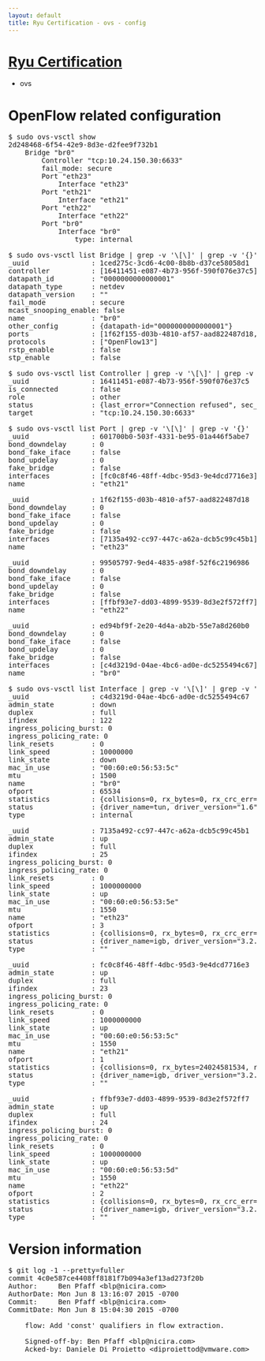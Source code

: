 ```yaml
---
layout: default
title: Ryu Certification - ovs - config
---
```

# [Ryu Certification](http://osrg.github.io/ryu/certification.html)
* ovs 

# OpenFlow related configuration
<pre>
$ sudo ovs-vsctl show
2d248468-6f54-42e9-8d3e-d2fee9f732b1
    Bridge "br0"
        Controller "tcp:10.24.150.30:6633"
        fail_mode: secure
        Port "eth23"
            Interface "eth23"
        Port "eth21"
            Interface "eth21"
        Port "eth22"
            Interface "eth22"
        Port "br0"
            Interface "br0"
                type: internal

$ sudo ovs-vsctl list Bridge | grep -v '\[\]' | grep -v '{}'
_uuid               : 1ced275c-3cd6-4c00-8b8b-d37ce58058d1
controller          : [16411451-e087-4b73-956f-590f076e37c5]
datapath_id         : "0000000000000001"
datapath_type       : netdev
datapath_version    : "<built-in>"
fail_mode           : secure
mcast_snooping_enable: false
name                : "br0"
other_config        : {datapath-id="0000000000000001"}
ports               : [1f62f155-d03b-4810-af57-aad822487d18, 601700b0-503f-4331-be95-01a446f5abe7, 99505797-9ed4-4835-a98f-52f6c2196986, ed94bf9f-2e20-4d4a-ab2b-55e7a8d260b0]
protocols           : ["OpenFlow13"]
rstp_enable         : false
stp_enable          : false

$ sudo ovs-vsctl list Controller | grep -v '\[\]' | grep -v '{}'
_uuid               : 16411451-e087-4b73-956f-590f076e37c5
is_connected        : false
role                : other
status              : {last_error="Connection refused", sec_since_disconnect="2", state=BACKOFF}
target              : "tcp:10.24.150.30:6633"

$ sudo ovs-vsctl list Port | grep -v '\[\]' | grep -v '{}'
_uuid               : 601700b0-503f-4331-be95-01a446f5abe7
bond_downdelay      : 0
bond_fake_iface     : false
bond_updelay        : 0
fake_bridge         : false
interfaces          : [fc0c8f46-48ff-4dbc-95d3-9e4dcd7716e3]
name                : "eth21"

_uuid               : 1f62f155-d03b-4810-af57-aad822487d18
bond_downdelay      : 0
bond_fake_iface     : false
bond_updelay        : 0
fake_bridge         : false
interfaces          : [7135a492-cc97-447c-a62a-dcb5c99c45b1]
name                : "eth23"

_uuid               : 99505797-9ed4-4835-a98f-52f6c2196986
bond_downdelay      : 0
bond_fake_iface     : false
bond_updelay        : 0
fake_bridge         : false
interfaces          : [ffbf93e7-dd03-4899-9539-8d3e2f572ff7]
name                : "eth22"

_uuid               : ed94bf9f-2e20-4d4a-ab2b-55e7a8d260b0
bond_downdelay      : 0
bond_fake_iface     : false
bond_updelay        : 0
fake_bridge         : false
interfaces          : [c4d3219d-04ae-4bc6-ad0e-dc5255494c67]
name                : "br0"

$ sudo ovs-vsctl list Interface | grep -v '\[\]' | grep -v '{}'
_uuid               : c4d3219d-04ae-4bc6-ad0e-dc5255494c67
admin_state         : down
duplex              : full
ifindex             : 122
ingress_policing_burst: 0
ingress_policing_rate: 0
link_resets         : 0
link_speed          : 10000000
link_state          : down
mac_in_use          : "00:60:e0:56:53:5c"
mtu                 : 1500
name                : "br0"
ofport              : 65534
statistics          : {collisions=0, rx_bytes=0, rx_crc_err=0, rx_dropped=0, rx_errors=0, rx_frame_err=0, rx_over_err=0, rx_packets=0, tx_bytes=0, tx_dropped=0, tx_errors=0, tx_packets=0}
status              : {driver_name=tun, driver_version="1.6", firmware_version="N/A"}
type                : internal

_uuid               : 7135a492-cc97-447c-a62a-dcb5c99c45b1
admin_state         : up
duplex              : full
ifindex             : 25
ingress_policing_burst: 0
ingress_policing_rate: 0
link_resets         : 0
link_speed          : 1000000000
link_state          : up
mac_in_use          : "00:60:e0:56:53:5e"
mtu                 : 1550
name                : "eth23"
ofport              : 3
statistics          : {collisions=0, rx_bytes=0, rx_crc_err=0, rx_dropped=0, rx_errors=0, rx_frame_err=0, rx_over_err=0, rx_packets=0, tx_bytes=1176922500, tx_dropped=0, tx_errors=0, tx_packets=784615}
status              : {driver_name=igb, driver_version="3.2.10-k", firmware_version="2.10-9"}
type                : ""

_uuid               : fc0c8f46-48ff-4dbc-95d3-9e4dcd7716e3
admin_state         : up
duplex              : full
ifindex             : 23
ingress_policing_burst: 0
ingress_policing_rate: 0
link_resets         : 0
link_speed          : 1000000000
link_state          : up
mac_in_use          : "00:60:e0:56:53:5c"
mtu                 : 1550
name                : "eth21"
ofport              : 1
statistics          : {collisions=0, rx_bytes=24024581534, rx_crc_err=0, rx_dropped=0, rx_errors=0, rx_frame_err=0, rx_over_err=0, rx_packets=16026376, tx_bytes=0, tx_dropped=0, tx_errors=0, tx_packets=0}
status              : {driver_name=igb, driver_version="3.2.10-k", firmware_version="2.10-9"}
type                : ""

_uuid               : ffbf93e7-dd03-4899-9539-8d3e2f572ff7
admin_state         : up
duplex              : full
ifindex             : 24
ingress_policing_burst: 0
ingress_policing_rate: 0
link_resets         : 0
link_speed          : 1000000000
link_state          : up
mac_in_use          : "00:60:e0:56:53:5d"
mtu                 : 1550
name                : "eth22"
ofport              : 2
statistics          : {collisions=0, rx_bytes=0, rx_crc_err=0, rx_dropped=0, rx_errors=0, rx_frame_err=0, rx_over_err=0, rx_packets=0, tx_bytes=18089315792, tx_dropped=0, tx_errors=0, tx_packets=12064077}
status              : {driver_name=igb, driver_version="3.2.10-k", firmware_version="2.10-9"}
type                : ""
</pre>

# Version information
<pre>
$ git log -1 --pretty=fuller
commit 4c0e587ce4408ff8181f7b094a3ef13ad273f20b
Author:     Ben Pfaff &lt;blp@nicira.com&gt;
AuthorDate: Mon Jun 8 13:16:07 2015 -0700
Commit:     Ben Pfaff &lt;blp@nicira.com&gt;
CommitDate: Mon Jun 8 15:04:30 2015 -0700

    flow: Add 'const' qualifiers in flow extraction.
    
    Signed-off-by: Ben Pfaff &lt;blp@nicira.com&gt;
    Acked-by: Daniele Di Proietto &lt;diproiettod@vmware.com&gt;
</pre>
